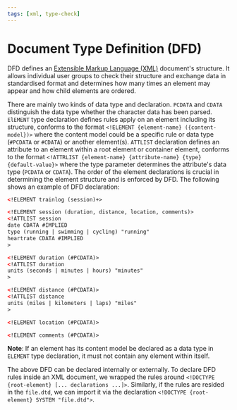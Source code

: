 ```yaml
---
tags: [xml, type-check]
---
```


# Document Type Definition (DFD)

DFD defines an [Extensible Markup Language (XML)](202305281742.md) document's
structure. It allows individual user groups to check their structure and
exchange data in standardised format and determines how many times an element
may appear and how child elements are ordered.

There are mainly two kinds of data type and declaration. `PCDATA` and `CDATA`
distinguish the data type whether the character data has been parsed. `ElEMENT`
type declaration defines rules apply on an element including its structure,
conforms to the format `<!ELEMENT {element-name} ({content-model})>` where the
content model could be a specific rule or data type (`#PCDATA` or `#CDATA`) or
another element(s). `ATTLIST` declaration defines an attribute to an element
within a root element or container element, conforms to the format `<!ATTRLIST
{element-name} {attribute-name} {type} {default-value}>` where the type
parameter determines the attribute's data type (`PCDATA` or `CDATA`). The order
of the element declarations is crucial in determining the element structure and
is enforced by DFD. The following shows an example of DFD declaration:

```xml
<!ELEMENT trainlog (session)+>

<!ELEMENT session (duration, distance, location, comments)>
<!ATTLIST session
date CDATA #IMPLIED
type (running | swimming | cycling) "running"
heartrate CDATA #IMPLIED
>

<!ELEMENT duration (#PCDATA)>
<!ATTLIST duration
units (seconds | minutes | hours) "minutes"
>

<!ELEMENT distance (#PCDATA)>
<!ATTLIST distance
units (miles | kilometers | laps) "miles"
>

<!ELEMENT location (#PCDATA)>

<!ELEMENT comments (#PCDATA)>
```

**Note**: If an element has its content model be declared as a data type in
`ELEMENT` type declaration, it must not contain any element within itself.

The above DFD can be declared internally or externally. To declare DFD rules
inside an XML document, we wrapped the rules around `<!DOCTYPE {root-element}
[... declarations ...]>`. Similarly, if the rules are resided in the `file.dtd`,
we can import it via the declaration `<!DOCTYPE {root-element} SYSTEM
"file.dtd">`.
